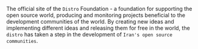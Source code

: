 The official site of the ‍‍``Distro`` Foundation - a foundation for supporting the open source world, producing and monitoring projects beneficial to the development communities of the world. By creating new ideas and implementing different ideas and releasing them for free in the world, the ``distro`` has taken a step in the development of ``Iran's open source communities``.
